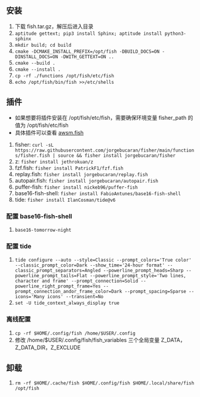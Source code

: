 ## 安装

1. 下载 fish.tar.gz，解压后进入目录
2. `aptitude gettext; pip3 install Sphinx; aptitude install python3-sphinx`
3. `mkdir build; cd build`
4. `cmake -DCMAKE_INSTALL_PREFIX=/opt/fish -DBUILD_DOCS=ON -DINSTALL_DOCS=ON -DWITH_GETTEXT=ON ..`
5. `cmake --build .`
6. `cmake --install .`
7. `cp -rf ./functions /opt/fish/etc/fish`
8. `echo /opt/fish/bin/fish >>/etc/shells`


## 插件

- 如果想要将插件安装在 /opt/fish/etc/fish，需要确保环境变量 fisher_path 的值为 /opt/fish/etc/fish
- 具体插件可以查看 [awsm.fish](https://github.com/jorgebucaran/awsm.fish)

1. fisher: `curl -sL https://raw.githubusercontent.com/jorgebucaran/fisher/main/functions/fisher.fish | source && fisher install jorgebucaran/fisher`
2. z: `fisher install jethrokuan/z`
3. fzf.fish: `fisher install PatrickF1/fzf.fish`
4. replay.fish: `fisher install jorgebucaran/replay.fish`
5. autopair.fish: `fisher install jorgebucaran/autopair.fish`
6. puffer-fish: `fisher install nickeb96/puffer-fish`
7. base16-fish-shell: `fisher install FabioAntunes/base16-fish-shell`
8. tide: `fisher install IlanCosman/tide@v6`

### 配置 base16-fish-shell

1. `base16-tomorrow-night`

### 配置 tide

1. `tide configure --auto --style=Classic --prompt_colors='True color' --classic_prompt_color=Dark --show_time='24-hour format' --classic_prompt_separators=Angled --powerline_prompt_heads=Sharp --powerline_prompt_tails=Flat --powerline_prompt_style='Two lines, character and frame' --prompt_connection=Solid --powerline_right_prompt_frame=Yes --prompt_connection_andor_frame_color=Dark --prompt_spacing=Sparse --icons='Many icons' --transient=No`
2. `set -U tide_context_always_display true`

### 离线配置

1. `cp -rf $HOME/.config/fish /home/$USER/.config`
2. 修改 /home/$USER/.config/fish/fish_variables 三个全局变量 Z_DATA，Z_DATA_DIR，Z_EXCLUDE


## 卸载

1. `rm -rf $HOME/.cache/fish $HOME/.config/fish $HOME/.local/share/fish /opt/fish`
